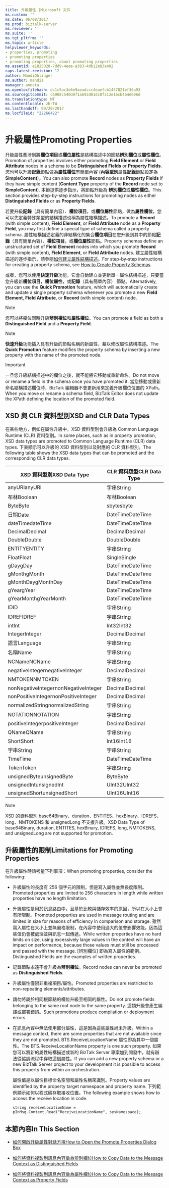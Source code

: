 ```yaml
---
title: 升級屬性 |Microsoft 文件
ms.custom: ''
ms.date: 06/08/2017
ms.prod: biztalk-server
ms.reviewer: ''
ms.suite: ''
ms.tgt_pltfrm: ''
ms.topic: article
helpviewer_keywords:
- properties, promoting
- promoting properties
- promoting properties, about promoting properties
ms.assetid: e1825028-7dd9-4eae-a383-4db12a83a402
caps.latest.revision: 12
author: MandiOhlinger
ms.author: mandia
manager: anneta
ms.openlocfilehash: dc1c5ac3e6e9aeadccc4eaefcb1457821ef36a93
ms.sourcegitcommit: cb908c540d8f1a692d01dc8f313e16cb4b4e696d
ms.translationtype: MT
ms.contentlocale: zh-TW
ms.lasthandoff: 09/20/2017
ms.locfileid: "22266422"
---
```

# <a name="promoting-properties"></a><span data-ttu-id="a385f-102">升級屬性</span><span class="sxs-lookup"><span data-stu-id="a385f-102">Promoting Properties</span></span>
<span data-ttu-id="a385f-103">升級屬性牽涉到將**欄位項目**或**欄位屬性**是結構描述中的節點**辨別欄位**或**屬性欄位**。</span><span class="sxs-lookup"><span data-stu-id="a385f-103">Promotion of properties involves either promoting **Field Element** or **Field Attribute** nodes in a schema to be **Distinguished Fields** or **Property Fields**.</span></span> <span data-ttu-id="a385f-104">您也可以升級**記錄**節點做為**屬性欄位**有簡單內容 (**內容型別**屬性**記錄**節點設定為**SimpleContent**)。</span><span class="sxs-lookup"><span data-stu-id="a385f-104">You can also promote **Record** nodes as **Property Fields** if they have simple content (**Content Type** property of the **Record** node set to **SimpleContent**).</span></span> <span data-ttu-id="a385f-105">本節提供逐步指示，將節點升級為 **辨別欄位**或**屬性欄位**。</span><span class="sxs-lookup"><span data-stu-id="a385f-105">This section provides step-by-step instructions for promoting nodes as either **Distinguished Fields** or as **Property Fields**.</span></span>  
  
 <span data-ttu-id="a385f-106">若要升級**記錄**（具有簡單內容）、**欄位項目**，或**欄位屬性**節點，做為**屬性欄位**，您可以先定義特殊類型的結構描述也稱為屬性結構描述。</span><span class="sxs-lookup"><span data-stu-id="a385f-106">To promote a **Record** (with simple content), **Field Element**, or **Field Attribute** node as a **Property Field**, you may first define a special type of schema called a property schema.</span></span> <span data-ttu-id="a385f-107">屬性結構描述定義的非結構化的集合**欄位項目**在您升級到其中的節點**記錄**（具有簡單內容）、**欄位項目**，或**欄位屬性**節點。</span><span class="sxs-lookup"><span data-stu-id="a385f-107">Property schemas define an unstructured set of **Field Element** nodes into which you promote **Record** (with simple content), **Field Element**, or **Field Attribute** nodes.</span></span> <span data-ttu-id="a385f-108">建立屬性結構描述的逐步指示，請參閱[如何建立屬性結構描述](../core/how-to-create-property-schemas.md)。</span><span class="sxs-lookup"><span data-stu-id="a385f-108">For step-by-step instructions for creating a property schema, see [How to Create Property Schemas](../core/how-to-create-property-schemas.md).</span></span>  
  
 <span data-ttu-id="a385f-109">或者，您可以使用**快速升級**功能，它會自動建立並更新單一屬性結構描述，只要當您升級新**欄位項目**，**欄位屬性**，或**記錄**（具有簡單內容） 節點。</span><span class="sxs-lookup"><span data-stu-id="a385f-109">Alternatively, you can use the **Quick Promotion** feature, which will automatically create and update a single property schema whenever you promote a new **Field Element**, **Field Attribute**, or **Record** (with simple content) node.</span></span>  
  
> [!NOTE]
>  <span data-ttu-id="a385f-110">您可以將欄位同時升級**辨別欄位**和**屬性欄位**。</span><span class="sxs-lookup"><span data-stu-id="a385f-110">You can promote a field as both a **Distinguished Field** and a **Property Field**.</span></span>  
  
> [!NOTE]
>  <span data-ttu-id="a385f-111">**快速升級**功能插入具有升級的節點名稱的新屬性，藉以修改屬性結構描述。</span><span class="sxs-lookup"><span data-stu-id="a385f-111">The **Quick Promotion** feature modifies the property schema by inserting a new property with the name of the promoted node.</span></span>  
  
> [!IMPORTANT]
>  <span data-ttu-id="a385f-112">一旦您升級結構描述中的欄位之後，就不能將它移動或重新命名。</span><span class="sxs-lookup"><span data-stu-id="a385f-112">Do not move or rename a field in the schema once you have promoted it.</span></span> <span data-ttu-id="a385f-113">當您移動或重新命名結構描述欄位時，BizTalk 編輯器不會更新用來定義升級欄位位置的 XPath。</span><span class="sxs-lookup"><span data-stu-id="a385f-113">When you move or rename a schema field, BizTalk Editor does not update the XPath defining the location of the promoted field.</span></span>  
  
## <a name="xsd-and-clr-data-types"></a><span data-ttu-id="a385f-114">XSD 與 CLR 資料型別</span><span class="sxs-lookup"><span data-stu-id="a385f-114">XSD and CLR Data Types</span></span>  
 <span data-ttu-id="a385f-115">在某些地方，例如在屬性升級中，XSD 資料型別會升級為 Common Language Runtime (CLR) 資料型別。</span><span class="sxs-lookup"><span data-stu-id="a385f-115">In some places, such as in property promotion, XSD data types are promoted to Common Language Runtime (CLR) data types.</span></span> <span data-ttu-id="a385f-116">下表顯示可以升級的 XSD 資料型別以及對應的 CLR 資料型別。</span><span class="sxs-lookup"><span data-stu-id="a385f-116">The following table shows the XSD data types that can be promoted and the corresponding CLR data types.</span></span>  
  
|<span data-ttu-id="a385f-117">XSD 資料型別</span><span class="sxs-lookup"><span data-stu-id="a385f-117">XSD Data Type</span></span>|<span data-ttu-id="a385f-118">CLR 資料類型</span><span class="sxs-lookup"><span data-stu-id="a385f-118">CLR Data Type</span></span>|  
|-------------------|-------------------|  
|<span data-ttu-id="a385f-119">anyURI</span><span class="sxs-lookup"><span data-stu-id="a385f-119">anyURI</span></span>|<span data-ttu-id="a385f-120">字串</span><span class="sxs-lookup"><span data-stu-id="a385f-120">String</span></span>|  
|<span data-ttu-id="a385f-121">布林</span><span class="sxs-lookup"><span data-stu-id="a385f-121">Boolean</span></span>|<span data-ttu-id="a385f-122">布林</span><span class="sxs-lookup"><span data-stu-id="a385f-122">Boolean</span></span>|  
|<span data-ttu-id="a385f-123">Byte</span><span class="sxs-lookup"><span data-stu-id="a385f-123">Byte</span></span>|<span data-ttu-id="a385f-124">sbyte</span><span class="sxs-lookup"><span data-stu-id="a385f-124">sbyte</span></span>|  
|<span data-ttu-id="a385f-125">日期</span><span class="sxs-lookup"><span data-stu-id="a385f-125">Date</span></span>|<span data-ttu-id="a385f-126">DateTime</span><span class="sxs-lookup"><span data-stu-id="a385f-126">DateTime</span></span>|  
|<span data-ttu-id="a385f-127">dateTime</span><span class="sxs-lookup"><span data-stu-id="a385f-127">dateTime</span></span>|<span data-ttu-id="a385f-128">DateTime</span><span class="sxs-lookup"><span data-stu-id="a385f-128">DateTime</span></span>|  
|<span data-ttu-id="a385f-129">Decimal</span><span class="sxs-lookup"><span data-stu-id="a385f-129">Decimal</span></span>|<span data-ttu-id="a385f-130">Decimal</span><span class="sxs-lookup"><span data-stu-id="a385f-130">Decimal</span></span>|  
|<span data-ttu-id="a385f-131">Double</span><span class="sxs-lookup"><span data-stu-id="a385f-131">Double</span></span>|<span data-ttu-id="a385f-132">Double</span><span class="sxs-lookup"><span data-stu-id="a385f-132">Double</span></span>|  
|<span data-ttu-id="a385f-133">ENTITY</span><span class="sxs-lookup"><span data-stu-id="a385f-133">ENTITY</span></span>|<span data-ttu-id="a385f-134">字串</span><span class="sxs-lookup"><span data-stu-id="a385f-134">String</span></span>|  
|<span data-ttu-id="a385f-135">Float</span><span class="sxs-lookup"><span data-stu-id="a385f-135">Float</span></span>|<span data-ttu-id="a385f-136">Single</span><span class="sxs-lookup"><span data-stu-id="a385f-136">Single</span></span>|  
|<span data-ttu-id="a385f-137">gDay</span><span class="sxs-lookup"><span data-stu-id="a385f-137">gDay</span></span>|<span data-ttu-id="a385f-138">DateTime</span><span class="sxs-lookup"><span data-stu-id="a385f-138">DateTime</span></span>|  
|<span data-ttu-id="a385f-139">gMonth</span><span class="sxs-lookup"><span data-stu-id="a385f-139">gMonth</span></span>|<span data-ttu-id="a385f-140">DateTime</span><span class="sxs-lookup"><span data-stu-id="a385f-140">DateTime</span></span>|  
|<span data-ttu-id="a385f-141">gMonthDay</span><span class="sxs-lookup"><span data-stu-id="a385f-141">gMonthDay</span></span>|<span data-ttu-id="a385f-142">DateTime</span><span class="sxs-lookup"><span data-stu-id="a385f-142">DateTime</span></span>|  
|<span data-ttu-id="a385f-143">gYear</span><span class="sxs-lookup"><span data-stu-id="a385f-143">gYear</span></span>|<span data-ttu-id="a385f-144">DateTime</span><span class="sxs-lookup"><span data-stu-id="a385f-144">DateTime</span></span>|  
|<span data-ttu-id="a385f-145">gYearMonth</span><span class="sxs-lookup"><span data-stu-id="a385f-145">gYearMonth</span></span>|<span data-ttu-id="a385f-146">DateTime</span><span class="sxs-lookup"><span data-stu-id="a385f-146">DateTime</span></span>|  
|<span data-ttu-id="a385f-147">ID</span><span class="sxs-lookup"><span data-stu-id="a385f-147">ID</span></span>|<span data-ttu-id="a385f-148">字串</span><span class="sxs-lookup"><span data-stu-id="a385f-148">String</span></span>|  
|<span data-ttu-id="a385f-149">IDREF</span><span class="sxs-lookup"><span data-stu-id="a385f-149">IDREF</span></span>|<span data-ttu-id="a385f-150">字串</span><span class="sxs-lookup"><span data-stu-id="a385f-150">String</span></span>|  
|<span data-ttu-id="a385f-151">int</span><span class="sxs-lookup"><span data-stu-id="a385f-151">Int</span></span>|<span data-ttu-id="a385f-152">Int32</span><span class="sxs-lookup"><span data-stu-id="a385f-152">Int32</span></span>|  
|<span data-ttu-id="a385f-153">Integer</span><span class="sxs-lookup"><span data-stu-id="a385f-153">Integer</span></span>|<span data-ttu-id="a385f-154">Decimal</span><span class="sxs-lookup"><span data-stu-id="a385f-154">Decimal</span></span>|  
|<span data-ttu-id="a385f-155">語言</span><span class="sxs-lookup"><span data-stu-id="a385f-155">Language</span></span>|<span data-ttu-id="a385f-156">字串</span><span class="sxs-lookup"><span data-stu-id="a385f-156">String</span></span>|  
|<span data-ttu-id="a385f-157">名稱</span><span class="sxs-lookup"><span data-stu-id="a385f-157">Name</span></span>|<span data-ttu-id="a385f-158">字串</span><span class="sxs-lookup"><span data-stu-id="a385f-158">String</span></span>|  
|<span data-ttu-id="a385f-159">NCName</span><span class="sxs-lookup"><span data-stu-id="a385f-159">NCName</span></span>|<span data-ttu-id="a385f-160">字串</span><span class="sxs-lookup"><span data-stu-id="a385f-160">String</span></span>|  
|<span data-ttu-id="a385f-161">negativeInteger</span><span class="sxs-lookup"><span data-stu-id="a385f-161">negativeInteger</span></span>|<span data-ttu-id="a385f-162">Decimal</span><span class="sxs-lookup"><span data-stu-id="a385f-162">Decimal</span></span>|  
|<span data-ttu-id="a385f-163">NMTOKEN</span><span class="sxs-lookup"><span data-stu-id="a385f-163">NMTOKEN</span></span>|<span data-ttu-id="a385f-164">字串</span><span class="sxs-lookup"><span data-stu-id="a385f-164">String</span></span>|  
|<span data-ttu-id="a385f-165">nonNegativeInteger</span><span class="sxs-lookup"><span data-stu-id="a385f-165">nonNegativeInteger</span></span>|<span data-ttu-id="a385f-166">Decimal</span><span class="sxs-lookup"><span data-stu-id="a385f-166">Decimal</span></span>|  
|<span data-ttu-id="a385f-167">nonPositiveInteger</span><span class="sxs-lookup"><span data-stu-id="a385f-167">nonPositiveInteger</span></span>|<span data-ttu-id="a385f-168">Decimal</span><span class="sxs-lookup"><span data-stu-id="a385f-168">Decimal</span></span>|  
|<span data-ttu-id="a385f-169">normalizedString</span><span class="sxs-lookup"><span data-stu-id="a385f-169">normalizedString</span></span>|<span data-ttu-id="a385f-170">字串</span><span class="sxs-lookup"><span data-stu-id="a385f-170">String</span></span>|  
|<span data-ttu-id="a385f-171">NOTATION</span><span class="sxs-lookup"><span data-stu-id="a385f-171">NOTATION</span></span>|<span data-ttu-id="a385f-172">字串</span><span class="sxs-lookup"><span data-stu-id="a385f-172">String</span></span>|  
|<span data-ttu-id="a385f-173">positiveInteger</span><span class="sxs-lookup"><span data-stu-id="a385f-173">positiveInteger</span></span>|<span data-ttu-id="a385f-174">Decimal</span><span class="sxs-lookup"><span data-stu-id="a385f-174">Decimal</span></span>|  
|<span data-ttu-id="a385f-175">QName</span><span class="sxs-lookup"><span data-stu-id="a385f-175">QName</span></span>|<span data-ttu-id="a385f-176">字串</span><span class="sxs-lookup"><span data-stu-id="a385f-176">String</span></span>|  
|<span data-ttu-id="a385f-177">Short</span><span class="sxs-lookup"><span data-stu-id="a385f-177">Short</span></span>|<span data-ttu-id="a385f-178">Int16</span><span class="sxs-lookup"><span data-stu-id="a385f-178">Int16</span></span>|  
|<span data-ttu-id="a385f-179">字串</span><span class="sxs-lookup"><span data-stu-id="a385f-179">String</span></span>|<span data-ttu-id="a385f-180">字串</span><span class="sxs-lookup"><span data-stu-id="a385f-180">String</span></span>|  
|<span data-ttu-id="a385f-181">Time</span><span class="sxs-lookup"><span data-stu-id="a385f-181">Time</span></span>|<span data-ttu-id="a385f-182">DateTime</span><span class="sxs-lookup"><span data-stu-id="a385f-182">DateTime</span></span>|  
|<span data-ttu-id="a385f-183">Token</span><span class="sxs-lookup"><span data-stu-id="a385f-183">Token</span></span>|<span data-ttu-id="a385f-184">字串</span><span class="sxs-lookup"><span data-stu-id="a385f-184">String</span></span>|  
|<span data-ttu-id="a385f-185">unsignedByte</span><span class="sxs-lookup"><span data-stu-id="a385f-185">unsignedByte</span></span>|<span data-ttu-id="a385f-186">Byte</span><span class="sxs-lookup"><span data-stu-id="a385f-186">Byte</span></span>|  
|<span data-ttu-id="a385f-187">unsignedInt</span><span class="sxs-lookup"><span data-stu-id="a385f-187">unsignedInt</span></span>|<span data-ttu-id="a385f-188">UInt32</span><span class="sxs-lookup"><span data-stu-id="a385f-188">UInt32</span></span>|  
|<span data-ttu-id="a385f-189">unsignedShort</span><span class="sxs-lookup"><span data-stu-id="a385f-189">unsignedShort</span></span>|<span data-ttu-id="a385f-190">UInt16</span><span class="sxs-lookup"><span data-stu-id="a385f-190">UInt16</span></span>|  
  
> [!NOTE]
>  <span data-ttu-id="a385f-191">XSD 的資料型別 base64Binary、duration、ENTITES、hexBinary、IDREFS、long、NMTOKENS 和 unsignedLong 不支援升級。</span><span class="sxs-lookup"><span data-stu-id="a385f-191">XSD Data Type of base64Binary, duration, ENTITES, hexBinary, IDREFS, long, NMTOKENS, and unsignedLong are not supported for promotion.</span></span>  
  
## <a name="limitations-for-promoting-properties"></a><span data-ttu-id="a385f-192">升級屬性的限制</span><span class="sxs-lookup"><span data-stu-id="a385f-192">Limitations for Promoting Properties</span></span>  
 <span data-ttu-id="a385f-193">在升級屬性時請考量下列事項：</span><span class="sxs-lookup"><span data-stu-id="a385f-193">When promoting properties, consider the following:</span></span>  
  
-   <span data-ttu-id="a385f-194">升級屬性的長度有 256 個字元的限制，但是寫入屬性並無長度限制。</span><span class="sxs-lookup"><span data-stu-id="a385f-194">Promoted properties are limited to 256 characters in length while written properties have no length limitation.</span></span>  
  
-   <span data-ttu-id="a385f-195">升級屬性是用於訊息路由中，且基於比較與儲存效率的原因，所以在大小上會有所限制。</span><span class="sxs-lookup"><span data-stu-id="a385f-195">Promoted properties are used in message routing and are limited in size for reasons of efficiency in comparison and storage.</span></span> <span data-ttu-id="a385f-196">雖然寫入屬性在大小上並無嚴格限制，在內容中使用過大的值會影響效能，因為這些值仍會被處理並與訊息一起傳遞。</span><span class="sxs-lookup"><span data-stu-id="a385f-196">While written properties have no hard limits on size, using excessively large values in the context will have an impact on performance, because those values must still be processed and passed with the message.</span></span> <span data-ttu-id="a385f-197">[辨別欄位] 即為寫入屬性的範例。</span><span class="sxs-lookup"><span data-stu-id="a385f-197">Distinguished Fields are the examples of written properties.</span></span>  
  
-   <span data-ttu-id="a385f-198">記錄節點永遠不會升級為**辨別欄位**。</span><span class="sxs-lookup"><span data-stu-id="a385f-198">Record nodes can never be promoted as **Distinguished Fields**.</span></span>  
  
-   <span data-ttu-id="a385f-199">升級屬性僅限非重複項目/屬性。</span><span class="sxs-lookup"><span data-stu-id="a385f-199">Promoted properties are restricted to non-repeating elements/attributes.</span></span>  
  
-   <span data-ttu-id="a385f-200">請勿將屬於相同根節點的欄位升級至相同的屬性。</span><span class="sxs-lookup"><span data-stu-id="a385f-200">Do not promote fields belonging to the same root node to the same property.</span></span> <span data-ttu-id="a385f-201">這類升級會產生編譯或部署錯誤。</span><span class="sxs-lookup"><span data-stu-id="a385f-201">Such promotions produce compilation or deployment errors.</span></span>  
  
-   <span data-ttu-id="a385f-202">在訊息內容中無法使用部分屬性，這是因為這些屬性尚未升級。</span><span class="sxs-lookup"><span data-stu-id="a385f-202">Within a message context, there are some properties that are not available since they are not promoted.</span></span>  <span data-ttu-id="a385f-203">BTS.ReceiveLocationName 屬性即為其中一個屬性。</span><span class="sxs-lookup"><span data-stu-id="a385f-203">The BTS.ReceiveLocationName property is one such property.</span></span> <span data-ttu-id="a385f-204">如果您可以將新的屬性結構描述或新的 BizTalk Server 專案加到開發中，就有辦法從協調流程中存取這個屬性。</span><span class="sxs-lookup"><span data-stu-id="a385f-204">If you can add a new property schema or a new BizTalk Server project to your development it is possible to access this property from within an orchestration.</span></span>  
  
     <span data-ttu-id="a385f-205">屬性值是以屬性目標命名空間和屬性名稱來識別。</span><span class="sxs-lookup"><span data-stu-id="a385f-205">Property values are identified by the property target namespace and property name.</span></span>  <span data-ttu-id="a385f-206">下列範例顯示如何以程式碼存取接收位置。</span><span class="sxs-lookup"><span data-stu-id="a385f-206">The following example shows how to access the receive location in code.</span></span>  
  
     `string receiveLocationName =       pInMsg.Context.Read("ReceiveLocationName", sysNamespace);`  
  
## <a name="in-this-section"></a><span data-ttu-id="a385f-207">本節內容</span><span class="sxs-lookup"><span data-stu-id="a385f-207">In This Section</span></span>  
  
-   [<span data-ttu-id="a385f-208">如何開啟升級屬性對話方塊</span><span class="sxs-lookup"><span data-stu-id="a385f-208">How to Open the Promote Properties Dialog Box</span></span>](../core/how-to-open-the-promote-properties-dialog-box.md)  
  
-   [<span data-ttu-id="a385f-209">如何將資料複製到訊息內容做為辨別欄位</span><span class="sxs-lookup"><span data-stu-id="a385f-209">How to Copy Data to the Message Context as Distinguished Fields</span></span>](../core/how-to-copy-data-to-the-message-context-as-distinguished-fields.md)  
  
-   [<span data-ttu-id="a385f-210">如何將資料複製到訊息內容做為屬性欄位</span><span class="sxs-lookup"><span data-stu-id="a385f-210">How to Copy Data to the Message Context as Property Fields</span></span>](../core/how-to-copy-data-to-the-message-context-as-property-fields.md)